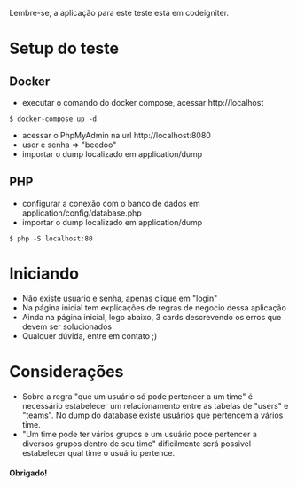 Lembre-se, a aplicação para este teste está em codeigniter.

# Setup do teste

## Docker
- executar o comando do docker compose, acessar http://localhost
 
```
$ docker-compose up -d
```

- acessar o PhpMyAdmin na url http://localhost:8080
- user e senha => "beedoo"
- importar o dump localizado em application/dump

## PHP
- configurar a conexão com o banco de dados em application/config/database.php
- importar o dump localizado em application/dump
 
```
$ php -S localhost:80
```

# Iniciando
- Não existe usuario e senha, apenas clique em "login"
- Na página inicial tem explicações de regras de negocio dessa aplicação
- Ainda na página inicial, logo abaixo, 3 cards descrevendo os erros que devem ser solucionados
- Qualquer dúvida, entre em contato ;)
  
# Considerações
- Sobre a regra "que um usuário só pode pertencer a um time" é necessário estabelecer um relacionamento entre as tabelas de "users" e "teams". No dump do database existe usuários que pertencem a vários time.
- "Um time pode ter vários grupos e um usuário pode pertencer a diversos grupos dentro de seu time" dificilmente será possivel estabelecer qual time o usuário pertence.

#### Obrigado! 
